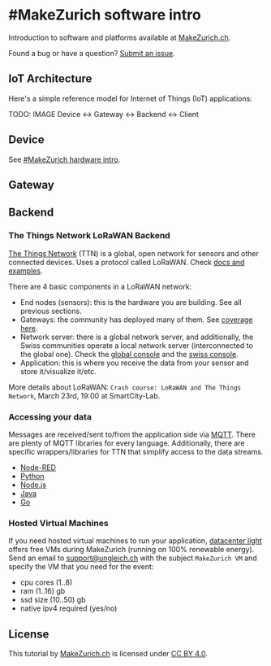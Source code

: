 # #MakeZurich software intro
Introduction to software and platforms available at [MakeZurich.ch](http://makezurich.ch/).

Found a bug or have a question? [Submit an issue](../../issues).

## IoT Architecture
Here's a simple reference model for Internet of Things (IoT) applications:

TODO: IMAGE Device <-> Gateway <-> Backend <-> Client

## Device
See [#MakeZurich hardware intro](https://github.com/make-zurich/makezurich-hardware-intro).

## Gateway

## Backend

### The Things Network LoRaWAN Backend
[The Things Network](https://www.thethingsnetwork.org/) (TTN) is a global, open network for sensors and other connected devices. Uses a protocol called LoRaWAN. Check [docs and examples](https://www.thethingsnetwork.org/docs/).

There are 4 basic components in a LoRaWAN network:
 - End nodes (sensors): this is the hardware you are building. See all previous sections.
 - Gateways: the community has deployed many of them. See [coverage here](https://ttnmapper.org/).
 - Network server: there is a global network server, and additionally, the Swiss communities operate a local network server (interconnected to the global one). Check the [global console](https://console.thethingsnetwork.org/) and the [swiss console](https://console.ttn.opennetworkinfrastructure.org/).
 - Application: this is where you receive the data from your sensor and store it/visualize it/etc.

More details about LoRaWAN: `Crash course: LoRaWAN and The Things Network`, March 23rd, 19:00 at SmartCity-Lab.

### Accessing your data

Messages are received/sent to/from the application side via [MQTT](https://www.thethingsnetwork.org/docs/applications/mqtt/). There are plenty of MQTT libraries for every language. Additionally, there are specific wrappers/libraries for TTN that simplify access to the data streams.

- [Node-RED](https://www.thethingsnetwork.org/docs/applications/nodered/)
- [Python](https://www.thethingsnetwork.org/docs/applications/python/)
- [Node.js](https://www.thethingsnetwork.org/docs/applications/nodejs/)
- [Java](https://www.thethingsnetwork.org/docs/applications/java/)
- [Go](https://www.thethingsnetwork.org/docs/applications/golang/)

### Hosted Virtual Machines

If you need hosted virtual machines to run your application, [datacenter light](https://datacenterlight.ch/) offers free VMs during MakeZurich (running on 100% renewable energy). Send an email to [support@ungleich.ch](mailto:support@ungleich.ch) with the subject `MakeZurich VM` and specify the VM that you need for the event:

- cpu cores (1..8)
- ram (1..16) gb
- ssd size (10..50) gb
- native ipv4 required (yes/no)

## License
This tutorial by [MakeZurich.ch](http://makezurich.ch/) is licensed under [CC BY 4.0](https://creativecommons.org/licenses/by/4.0/).
